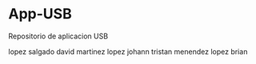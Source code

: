 # App-USB
Repositorio de aplicacion USB

lopez salgado david
martinez lopez johann tristan
menendez lopez brian
